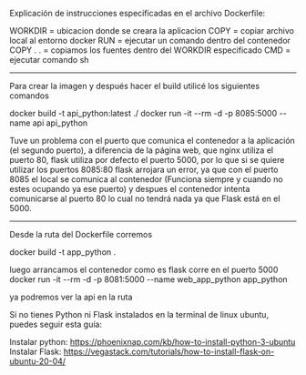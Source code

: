 Explicación de instrucciones especificadas en el archivo Dockerfile:

WORKDIR = ubicacion donde se creara la aplicacion
COPY = copiar archivo local al entorno docker
RUN = ejecutar un comando dentro del contenedor
COPY . . = copiamos los fuentes dentro del WORKDIR especificado
CMD = ejecutar comando sh

________________________________________________________________
Para crear la imagen y después hacer el build utilicé los siguientes comandos

docker build -t api_python:latest ./
docker run -it --rm -d -p 8085:5000 --name api api_python

Tuve un problema con el puerto que comunica el contenedor a la aplicación (el segundo puerto), a diferencia de la página web, que nginx utiliza el puerto 80, flask utiliza por defecto el puerto 5000, por lo que si se quiere utilizar los puertos 8085:80 flask arrojara un error, ya que con el puerto 8085 el local se comunica al contenedor (Funciona siempre y cuando no estes ocupando ya ese puerto) y despues el contenedor intenta comunicarse al puerto 80 lo cual no tendrá nada ya que Flask está en el 5000.
________________________________________________________________
Desde la ruta del Dockerfile corremos

docker build -t app_python .

luego arrancamos el contenedor como es flask corre en el puerto 5000 docker run -it --rm -d -p 8081:5000 --name web_app_python app_python

ya podremos ver la api en la ruta


Si no tienes Python ni Flask instalados en la terminal de linux ubuntu, puedes seguir esta guía:

Instalar python: https://phoenixnap.com/kb/how-to-install-python-3-ubuntu
Instalar Flask: https://vegastack.com/tutorials/how-to-install-flask-on-ubuntu-20-04/
